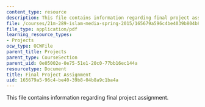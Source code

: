 ```yaml
---
content_type: resource
description: This file contains information regarding final project assignment.
file: /courses/21m-289-islam-media-spring-2015/165679a596c4be4039b804b8a9c1ba4a_MIT21M_289S15_proj_final.pdf
file_type: application/pdf
learning_resource_types:
- Projects
ocw_type: OCWFile
parent_title: Projects
parent_type: CourseSection
parent_uid: 0e05002e-0e75-51e1-20c0-77bb16ec144a
resourcetype: Document
title: Final Project Assignment
uid: 165679a5-96c4-be40-39b8-04b8a9c1ba4a
---
```

This file contains information regarding final project assignment.

